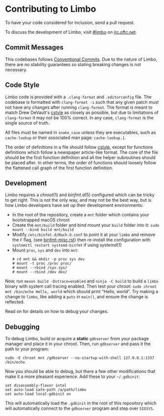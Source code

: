 # Contributing to Limbo

To have your code considered for inclusion, send a pull request.

To discuss the development of Limbo, visit [#limbo](https://webirc.oftc.net:8443/?channels=limbo)
on [irc.oftc.net](https://www.oftc.net/).

## Commit Messages

This codebases follows [Conventional Commits](https://www.conventionalcommits.org/en/v1.0.0/).
Due to the nature of Limbo, there are no stability guarantees so stating breaking
changes is not necessary.

## Code Style

Limbo code is provided with a `.clang-format` and `.editorconfig` file. The
codebase is formatted with `clang-format -i` such that any given patch must not
have any changes after running `clang-format`. The format is meant to match Drew
DeVault's [cstyle](https://git.sr.ht/~sircmpwn/cstyle) as closely as possible,
but due to limitations of `clang-format` it may not be 100% correct. In any case,
`clang-format` is the single source of truth.

All files must be named in `snake_case` unless they are executables, such as
`cache-lookup` or their associated man page: `cache-lookup.1`.

The order of definitions in a file should follow [cstyle](https://git.sr.ht/~sircmpwn/cstyle),
except for functions definitions which follow a newspaper article-like format.
The core of the file should be the first function definition and all the helper
subroutines should be placed after. In other terms, the order of functions should
loosely follow the flattened call graph of the first function definition.

## Development

Limbo requires a *chroot*(1) and *binfmt.d*(5) configured which can be tricky to
get right. This is not the only way, and may not be the best way, but is how
Limbo developers have set up their development environments:

* In the root of the repository, create a `mnt` folder which contains your
  bootstrapped macOS chroot
* Create the `mnt/build` folder and bind mount your `build` folder into it: `sudo mount --bind build mnt/build`
* Modify `/etc/binfmt.d/Mach-O.conf` to point it at your `limbo` and remove the `F` flag,
  (see [binfmt-misc.rst](https://www.kernel.org/doc/html/latest/admin-guide/binfmt-misc.html))
  then re-install the configuration with `systemctl restart systemd-binfmt` if using *systemd*(1)
* Mount `proc`, `sys` and `dev` into `mnt`:
  ```
  # cd mnt && mkdir -p proc sys dev
  # mount -t proc /proc proc/
  # mount --rbind /sys sys/
  # mount --rbind /dev dev/
  ```

Now, run `meson build -Dstrace=enabled` and `ninja -C build` to build a `limbo` binary
with system call tracing enabled. Then test your chroot:
`sudo chroot mnt /bin/echo Hello, world` which should print "Hello, world".
Try making a change to `limbo`, like adding a `puts` in `main()`, and ensure
the change is reflected.

Read on for details on how to debug your changes.

## Debugging

To debug Limbo, build or acquire a **static** `gdbserver` from your package manager and place
it in your chroot. Then, run `gdbserver` and pass it the path to your program:

```
sudo -E chroot mnt /gdbserver --no-startup-with-shell 127.0.0.1:1337 /bin/echo
```

Now you should be able to debug, but there a few other modifications that
make it a more pleasant experience. Add these to your `~/.gdbinit`:

```
set disassembly-flavor intel
set auto-load safe-path /a/path/limbo
set auto-load local-gdbinit on
```

This will automatically load the `.gdbinit` in the root of this repository which
will automatically connect to the `gdbserver` program and step over `SIGSYS`.
